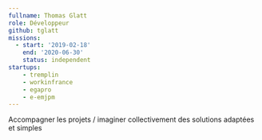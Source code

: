 ```yaml
---
fullname: Thomas Glatt
role: Développeur
github: tglatt
missions:
  - start: '2019-02-18'
    end: '2020-06-30'
    status: independent
startups:
    - tremplin
    - workinfrance
    - egapro
    - e-emjpm
---
```


Accompagner les projets / imaginer collectivement des solutions adaptées et simples
